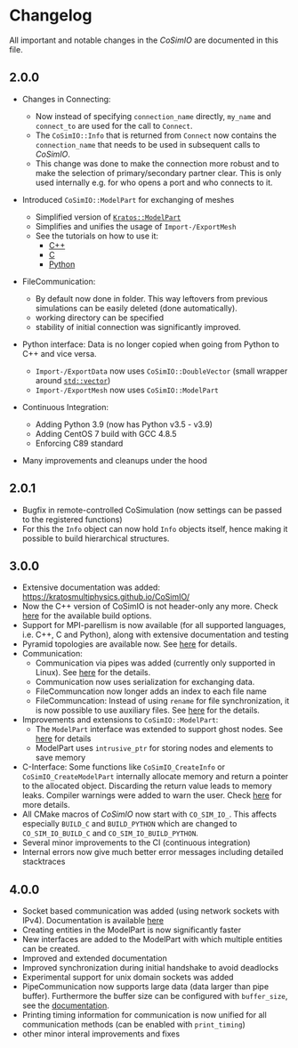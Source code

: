 # Changelog

All important and notable changes in the _CoSimIO_ are documented in this file.

## 2.0.0
- Changes in Connecting:
    - Now instead of specifying `connection_name` directly, `my_name` and `connect_to` are used for the call to `Connect`.
    - The `CoSimIO::Info` that is returned from `Connect` now contains the `connection_name` that needs to be used in subsequent calls to _CoSimIO_.
    - This change was done to make the connection more robust and to make the selection of primary/secondary partner clear. This is only used internally e.g. for who opens a port and who connects to it.
- Introduced `CoSimIO::ModelPart` for exchanging of meshes
    - Simplified version of [`Kratos::ModelPart`](https://github.com/KratosMultiphysics/Kratos/blob/master/kratos/includes/model_part.h)
    - Simplifies and unifies the usage of `Import-/ExportMesh`
    - See the tutorials on how to use it:
        - [C++](https://kratosmultiphysics.github.io/CoSimIO/model_part/model_part_cpp.html)
        - [C](https://kratosmultiphysics.github.io/CoSimIO/model_part/model_part_c.html)
        - [Python](https://kratosmultiphysics.github.io/CoSimIO/model_part/model_part_python.html)
- FileCommunication:
    - By default now done in folder. This way leftovers from previous simulations can be easily deleted (done automatically).
    - working directory can be specified
    - stability of initial connection was significantly improved.
- Python interface: Data is no longer copied when going from Python to C++ and vice versa.
    - `Import-/ExportData` now uses `CoSimIO::DoubleVector` (small wrapper around [`std::vector`](https://en.cppreference.com/w/cpp/container/vector))
    - `Import-/ExportMesh` now uses `CoSimIO::ModelPart`
- Continuous Integration:
    - Adding Python 3.9 (now has Python v3.5 - v3.9)
    - Adding CentOS 7 build with GCC 4.8.5
    - Enforcing C89 standard

- Many improvements and cleanups under the hood

## 2.0.1
- Bugfix in remote-controlled CoSimulation (now settings can be passed to the registered functions)
- For this the `Info` object can now hold `Info` objects itself, hence making it possible to build hierarchical structures.

## 3.0.0
- Extensive documentation was added: https://kratosmultiphysics.github.io/CoSimIO/
- Now the C++ version of CoSimIO is not header-only any more. Check [here](https://kratosmultiphysics.github.io/CoSimIO/build_options.html) for the available build options.
- Support for MPI-parellism is now available (for all supported languages, i.e. C++, C and Python), along with extensive documentation and testing
- Pyramid topologies are available now. See [here](https://github.com/KratosMultiphysics/CoSimIO/pull/271) for details.
- Communication:
    - Communication via pipes was added (currently only supported in Linux). See [here](https://kratosmultiphysics.github.io/CoSimIO/communication.html#pipe-based-communication) for the details.
    - Communication now uses serialization for exchanging data.
    - FileCommuncation now longer adds an index to each file name
    - FileCommuncation: Instead of using `rename` for file synchronization, it is now possible to use auxiliary files. See [here](https://github.com/KratosMultiphysics/CoSimIO/pull/254) for the details.
- Improvements and extensions to `CoSimIO::ModelPart`:
    - The `ModelPart` interface was extended to support ghost nodes. See [here](https://kratosmultiphysics.github.io/CoSimIO/model_part/model_part_cpp.html#interface-for-distributed-modelparts-mpi) for details
    - ModelPart uses `intrusive_ptr` for storing nodes and elements to save memory
- C-Interface: Some functions like `CoSimIO_CreateInfo` or `CoSimIO_CreateModelPart` internally allocate memory and return a pointer to the allocated object. Discarding the return value leads to memory leaks. Compiler warnings were added to warn the user. Check [here](https://github.com/KratosMultiphysics/CoSimIO/pull/181) for more details.
- All CMake macros of _CoSimIO_ now start with `CO_SIM_IO_`. This affects especially `BUILD_C` and `BUILD_PYTHON` which are changed to `CO_SIM_IO_BUILD_C` and `CO_SIM_IO_BUILD_PYTHON`.
- Several minor improvements to the CI (continuous integration)
- Internal errors now give much better error messages including detailed stacktraces

## 4.0.0
- Socket based communication was added (using network sockets with IPv4). Documentation is available [here](https://kratosmultiphysics.github.io/CoSimIO/communication.html#socket-based-communication)
- Creating entities in the ModelPart is now significantly faster
- New interfaces are added to the ModelPart with which multiple entities can be created.
- Improved and extended documentation
- Improved synchronization during initial handshake to avoid deadlocks
- Experimental support for unix domain sockets was added
- PipeCommunication now supports large data (data larger than pipe buffer). Furthermore the buffer size can be configured with `buffer_size`, see the [documentation](https://kratosmultiphysics.github.io/CoSimIO/communication.html#pipe-based-communication).
- Printing timing information for communication is now unified for all communication methods (can be enabled with `print_timing`)
- other minor interal improvements and fixes
